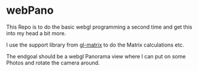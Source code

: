 # webPano
This Repo is to do the basic webgl programming a second time and get this into my head a bit more.

I use the support library from [gl-matrix](https://github.com/toji/gl-matrix) to do the Matrix calculations etc.

The endgoal should be a webgl Panorama view where I can put on some Photos and rotate the camera around.
